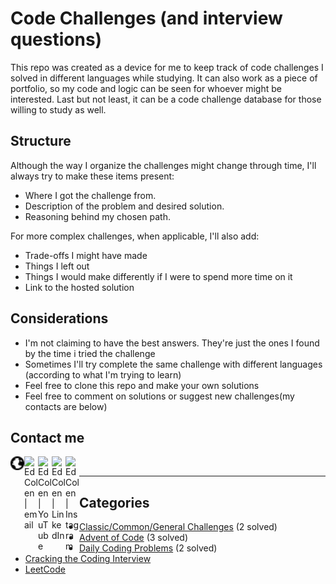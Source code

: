 # Code Challenges (and interview questions)

This repo was created as a device for me to keep track of code challenges I solved in different languages while studying.
It can also work as a piece of portfolio, so my code and logic can be seen for whoever might be interested.
Last but not least, it can be a code challenge database for those willing to study as well.

## Structure

Although the way I organize the challenges might change through time, I'll always try to make these items present:

- Where I got the challenge from.
- Description of the problem and desired solution.
- Reasoning behind my chosen path.

For more complex challenges, when applicable, I'll also add:

- Trade-offs I might have made
- Things I left out
- Things I would make differently if I were to spend more time on it
- Link to the hosted solution

## Considerations

- I'm not claiming to have the best answers. They're just the ones I found by the time i tried the challenge
- Sometimes I'll try complete the same challenge with different languages (according to what I'm trying to learn)
- Feel free to clone this repo and make your own solutions
- Feel free to comment on solutions or suggest new challenges(my contacts are below)

## Contact me

[<img align="left" alt="Ed Colen | website" width="22px" src="https://raw.githubusercontent.com/iconic/open-iconic/master/svg/globe.svg" />][website]
[<img align="left" alt="Ed Colen | email" width="22px" src="https://cdn.jsdelivr.net/npm/simple-icons@3.9.0/icons/gmail.svg" />][email]
[<img align="left" alt="Ed Colen | YouTube" width="22px" src="https://cdn.jsdelivr.net/npm/simple-icons@3.9.0/icons/medium.svg" />][medium]
[<img align="left" alt="Ed Colen | LinkedIn" width="22px" src="https://cdn.jsdelivr.net/npm/simple-icons@v3.9.0/icons/linkedin.svg" />][linkedin]
[<img align="left" alt="Ed Colen | Instagram" width="22px" src="https://cdn.jsdelivr.net/npm/simple-icons@v3.9.0/icons/instagram.svg" />][instagram]

<br />
<hr>

## Categories

- [Classic/Common/General Challenges](classic/README.md) (2 solved)
- [Advent of Code](advent-code/README.md) (3 solved)
- [Daily Coding Problems](daily-coding-problems/README.md) (2 solved)
- [Cracking the Coding Interview](cracking-coding-interview/README.md)
- [LeetCode](leetcode/README.md)

[website]: https://edcolen.com
[email]: mailto:ed.colen@gmail.com
[medium]: https://medium.com/@edcolen
[instagram]: https://www.instagram.com/edcolen/
[linkedin]: https://www.linkedin.com/in/edcolen/
